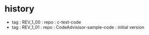# history

- tag : REV_1_00 : repo : c-test-code
- tag : REV_1_01 : repo : CodeAdvisisor-sample-code : initial version

